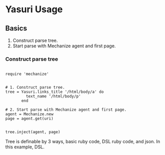# Yasuri Usage

## Basics

1. Construct parse tree.
2. Start parse with Mechanize agent and first page.

### Construct parse tree

```ruby:Example

require 'mechanize'


# 1. Construct parse tree.
tree = Yasuri.links_title '/html/body/a' do
         text_name '/html/body/p'
       end

# 2. Start parse with Mechanize agent and first page.
agent = Mechanize.new
page = agent.get(uri)


tree.inject(agent, page)
```

Tree is definable by 3 ways, basic ruby code, DSL ruby code, and json. In this example, DSL.
